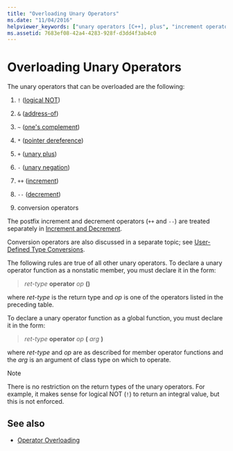 ```yaml
---
title: "Overloading Unary Operators"
ms.date: "11/04/2016"
helpviewer_keywords: ["unary operators [C++], plus", "increment operators [C++], overloaded", "unary operators [C++], minus", "operators [C++], unary", "redefinable unary operators [C++]", "unary operators [C++]", "pointer dereference operator overloading", "plus operator"]
ms.assetid: 7683ef08-42a4-4283-928f-d3dd4f3ab4c0
---
```

# Overloading Unary Operators

The unary operators that can be overloaded are the following:

1. `!` ([logical NOT](../cpp/logical-negation-operator-exclpt.md))

1. `&` ([address-of](../cpp/address-of-operator-amp.md))

1. `~` ([one's complement](../cpp/one-s-complement-operator-tilde.md))

1. `*` ([pointer dereference](../cpp/indirection-operator-star.md))

1. `+` ([unary plus](../cpp/additive-operators-plus-and.md))

1. `-` ([unary negation](../cpp/additive-operators-plus-and.md))

1. `++` ([increment](../cpp/prefix-increment-and-decrement-operators-increment-and-decrement.md))

1. `--` ([decrement](../cpp/prefix-increment-and-decrement-operators-increment-and-decrement.md))

9. conversion operators

The postfix increment and decrement operators (`++` and `--`) are treated separately in [Increment and Decrement](../cpp/increment-and-decrement-operator-overloading-cpp.md).

Conversion operators are also discussed in a separate topic; see [User-Defined Type Conversions](../cpp/user-defined-type-conversions-cpp.md).

The following rules are true of all other unary operators. To declare a unary operator function as a nonstatic member, you must declare it in the form:

> *ret-type* **operator** *op* **()**

where *ret-type* is the return type and *op* is one of the operators listed in the preceding table.

To declare a unary operator function as a global function, you must declare it in the form:

> *ret-type* **operator** *op* **(** *arg* **)**

where *ret-type* and *op* are as described for member operator functions and the *arg* is an argument of class type on which to operate.

> [!NOTE]
>  There is no restriction on the return types of the unary operators. For example, it makes sense for logical NOT (`!`) to return an integral value, but this is not enforced.

## See also

- [Operator Overloading](../cpp/operator-overloading.md)
